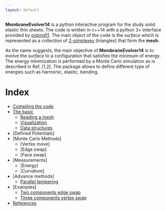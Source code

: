 ```yaml
---
layout: default
---
```


**MembraneEvolver14** is a python interactive program for the study solid elastic thin sheets. The code is written in c++14 
with a python 3+ interface provided by [pybind11](https://pybind11.readthedocs.io/en/stable/). The main object of the code is the _surface_
which is represented as a collection of [2-simplexes](http://mathworld.wolfram.com/Simplex.html) (triangles) that form the **mesh**. 

As the name suggests, the main objective of **MembraneEvolver14** is to evolve the _surface_ to a configuration that satisfies the minimum of energy. 
The energy minimization is performed by a Monte Carlo simulation as is described in Ref. [1,2]. The package allows to define different type of energies such as
harmonic, elastic, bending.


# Index

* [Compiling the code](./README.html)
* [The basic](./docs/datastructures.html)
    * [Reading a mesh](./docs/datastructures.html)
    * [Visualization](./docs/datastructures.html)
    * [Data structures](./docs/datastructures.html)
* [Defined Potentials]
* [Monte Carlo Methods]
    * [Vertex move]
    * [Edge swap]
    * [Face swap]
* [Measurements]
    * [Energy]
    * [Curvature]
* [Advance methods]
    * [Parallel tempering](./docs/tempering.md)
* [Examples]
    * [Two components edge swap](./docs/edgeswap.md)
    * [Three components vertex swap](./docs/vertexswap.md)
* [References](./docs/references.html)









